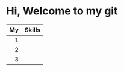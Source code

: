 # Hi, Welcome to my git

| My   | Skills        |
|-----:|---------------|
|     1|               |
|     2|               |
|     3|               |
